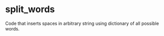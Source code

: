 # split_words
Code that inserts spaces in arbitrary string using dictionary of all possible words. 
